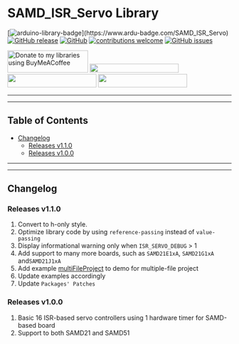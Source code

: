 # SAMD_ISR_Servo Library

[![arduino-library-badge](https://www.ardu-badge.com/badge/SAMD_ISR_Servo.svg?)](https://www.ardu-badge.com/SAMD_ISR_Servo)
[![GitHub release](https://img.shields.io/github/release/khoih-prog/SAMD_ISR_Servo.svg)](https://github.com/khoih-prog/SAMD_ISR_Servo/releases)
[![GitHub](https://img.shields.io/github/license/mashape/apistatus.svg)](https://github.com/khoih-prog/SAMD_ISR_Servo/blob/main/LICENSE)
[![contributions welcome](https://img.shields.io/badge/contributions-welcome-brightgreen.svg?style=flat)](#Contributing)
[![GitHub issues](https://img.shields.io/github/issues/khoih-prog/SAMD_ISR_Servo.svg)](http://github.com/khoih-prog/SAMD_ISR_Servo/issues)



<a href="https://www.buymeacoffee.com/khoihprog6" title="Donate to my libraries using BuyMeACoffee"><img src="https://cdn.buymeacoffee.com/buttons/v2/default-yellow.png" alt="Donate to my libraries using BuyMeACoffee" style="height: 50px !important;width: 181px !important;" ></a>
<a href="https://www.buymeacoffee.com/khoihprog6" title="Donate to my libraries using BuyMeACoffee"><img src="https://img.shields.io/badge/buy%20me%20a%20coffee-donate-orange.svg?logo=buy-me-a-coffee&logoColor=FFDD00" style="height: 20px !important;width: 200px !important;" ></a>
<a href="https://profile-counter.glitch.me/khoih-prog/count.svg" title="Total khoih-prog Visitor count"><img src="https://profile-counter.glitch.me/khoih-prog/count.svg" style="height: 30px;width: 200px;"></a>
<a href="https://profile-counter.glitch.me/khoih-prog-SAMD_ISR_Servo/count.svg" title="SAMD_ISR_Servo Visitor count"><img src="https://profile-counter.glitch.me/khoih-prog-SAMD_ISR_Servo/count.svg" style="height: 30px;width: 200px;"></a>


---
---

## Table of Contents

* [Changelog](#changelog)
  * [Releases v1.1.0](#releases-v110)
  * [Releases v1.0.0](#releases-v100)

 
---
---

## Changelog

### Releases v1.1.0

1. Convert to h-only style.
2. Optimize library code by using `reference-passing` instead of `value-passing`
3. Display informational warning only when `ISR_SERVO_DEBUG` > 1
4. Add support to many more boards, such as `SAMD21E1xA`, `SAMD21G1xA` and`SAMD21J1xA`
5. Add example [multiFileProject](examples/multiFileProject) to demo for multiple-file project
6. Update examples accordingly
7. Update `Packages' Patches`

### Releases v1.0.0

1. Basic 16 ISR-based servo controllers using 1 hardware timer for SAMD-based board
2. Support to both SAMD21 and SAMD51

